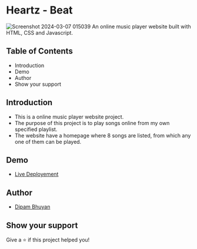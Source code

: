 # Heartz - Beat
![Screenshot 2024-03-07 015039](https://github.com/DipamBhuyan/mp.github.io/assets/81673711/269c4dbd-c879-4fef-8cc1-1615b115a785)
An online music player website built with HTML, CSS and Javascript.
## Table of Contents
* Introduction
* Demo
* Author
* Show your support
## Introduction
* This is a online music player website project.
* The purpose of this project is to play songs online from my own specified playlist.
* The website have a homepage where 8 songs are listed, from which any one of them can be played.
## Demo
* [Live Deployement](https://dipambhuyan.github.io/mp.github.io/)
## Author
* [Dipam Bhuyan](https://github.com/DipamBhuyan/)
## Show your support
Give a ⭐️ if this project helped you!
